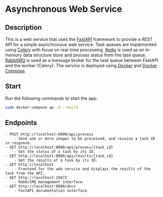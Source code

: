 # Asynchronous Web Service

## Description

This is a web service that uses the [FastAPI](https://fastapi.tiangolo.com/) framework to provide a REST API for a simple asynchronous web service. Task queues are implemented using [Celery](https://docs.celeryproject.org/en/stable/) with focus on real-time processing. [Redis](https://redis.io/) is used as an in-memory data structure store and process status from the task queue. [RabbitMQ](https://www.rabbitmq.com/) is used as a message broker for the task queue between FastAPI and the worker (Celery). The service is deployed using [Docker](https://www.docker.com/) and [Docker Compose](https://docs.docker.com/compose/).

## Start

Run the following commands to start the app:

```bash
sudo docker-compose up -d --build
```

## Endpoints

    - POST http://localhost:8000/api/process
        - Send one or more images to be processed, and receive a task ID in response.
    - GET http://localhost:8000/api/process/{task_id}
        - Get the status of a task by its ID.
    - GET http://localhost:8000/api/results/{task_id}
        - Get the results of a task by its ID.
    - GET http://localhost
        - Frontend for the web service and displays the results of the task from the API.
    - GET http://localhost:15672
        - RabbitMQ management interface.
    - GET http://localhost:8080/docs
        - FastAPI documentation interface.
